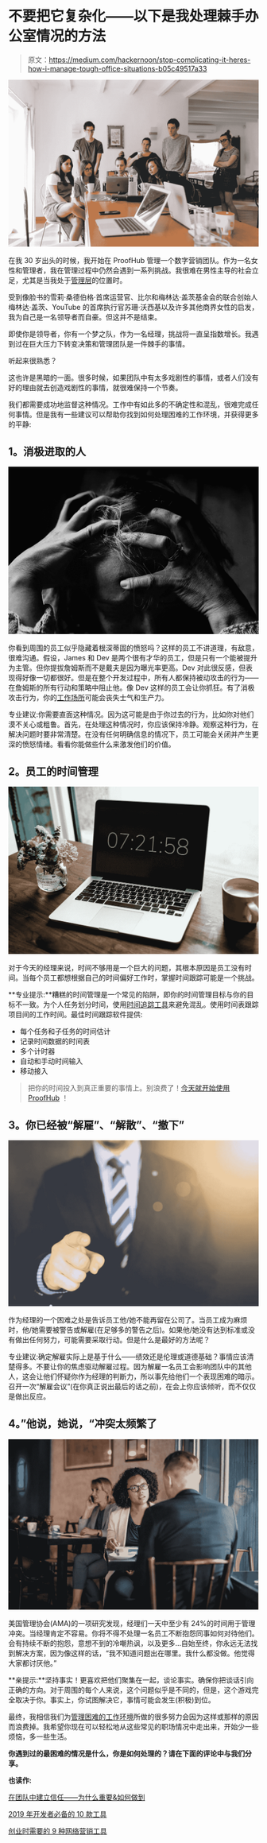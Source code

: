 # 不要把它复杂化——以下是我处理棘手办公室情况的方法

> 原文：<https://medium.com/hackernoon/stop-complicating-it-heres-how-i-manage-tough-office-situations-b05c49517a33>

![](img/f7e125cb95d90a78c0bbf048741cf78c.png)

在我 30 岁出头的时候，我开始在 ProofHub 管理一个数字营销团队。作为一名女性和管理者，我在管理过程中仍然会遇到一系列挑战。我很难在男性主导的社会立足，尤其是当我处于[管理层](https://hackernoon.com/tagged/management)的位置时。

受到像脸书的雪莉·桑德伯格·首席运营官、比尔和梅林达·盖茨基金会的联合创始人梅林达·盖茨、YouTube 的首席执行官苏珊·沃西基以及许多其他商界女性的启发，我为自己是一名领导者而自豪。但这并不是结束。

即使你是领导者，你有一个梦之队，作为一名经理，挑战将一直呈指数增长。我遇到过在巨大压力下转变决策和管理团队是一件棘手的事情。

听起来很熟悉？

这也许是黑暗的一面。很多时候，如果团队中有太多戏剧性的事情，或者人们没有好的理由就去创造戏剧性的事情，就很难保持一个节奏。

我们都需要成功地监督这种情况。工作中有如此多的不确定性和混乱，很难完成任何事情。但是我有一些建议可以帮助你找到如何处理困难的工作环境，并获得更多的平静:

## **1。消极进取的人**

![](img/6d4de187d1fb0f1d504ab70c4e0fb951.png)

你看到周围的员工似乎隐藏着根深蒂固的愤怒吗？这样的员工不讲道理，有敌意，很难沟通。假设，James 和 Dev 是两个很有才华的员工，但是只有一个能被提升为主管。但你提拔詹姆斯而不是戴夫是因为曝光率更高。Dev 对此很反感，但表现得好像一切都很好。但是在整个开发过程中，所有人都保持被动攻击的行为——在詹姆斯的所有行动和策略中阻止他。像 Dev 这样的员工会让你抓狂。有了消极攻击行为，你的[工作场所](https://hackernoon.com/tagged/workplace)可能会丧失士气和生产力。

专业建议:你需要直面这种情况。因为这可能是由于你过去的行为，比如你对他们漠不关心或粗鲁。首先，在处理这种情况时，你应该保持冷静。观察这种行为，在解决问题时要非常清楚。在没有任何明确信息的情况下，员工可能会关闭并产生更深的愤怒情绪。看看你能做些什么来激发他们的价值。

## **2。员工的时间管理**

![](img/1b53d0a8afc071003b1013172e3f276a.png)

对于今天的经理来说，时间不够用是一个巨大的问题，其根本原因是员工没有时间。当每个员工都想根据自己的时间偏好工作时，掌握时间跟踪可能是一个挑战。

**专业提示:**糟糕的时间管理是一个常见的陷阱，即你的时间管理目标与你的目标不一致。为个人任务划分时间，使用[时间追踪工具](https://www.proofhub.com/features/time-tracking-software)来避免混乱。使用时间表跟踪项目间的工作时间。最佳时间跟踪软件提供:

*   每个任务和子任务的时间估计
*   记录时间数据的时间表
*   多个计时器
*   自动和手动时间输入
*   移动接入

> 把你的时间投入到真正重要的事情上。别浪费了！[今天就开始使用 ProofHub](https://www.proofhub.com/?utm_source=Medium&utm_medium=referal&utm_campaign=Medium%20article&utm_term=CTA&utm_content=Stop%20Complicating%20It%20-%20Here%E2%80%99s%20How%20I%20Manage%20Tough%20Office%20Situations) ！

## **3。你已经被“解雇”、“解散”、“撤下”**

![](img/e86aad953aa72873d274c9875510e629.png)

作为经理的一个困难之处是告诉员工他/她不能再留在公司了。当员工成为麻烦时，他/她需要被警告或解雇(在足够多的警告之后)。如果他/她没有达到标准或没有做出任何努力，可能需要采取行动。但是什么是最好的方法呢？

专业建议:确定解雇实际上是基于什么——绩效还是伦理或道德基础？事情应该清楚得多。不要让你的焦虑驱动解雇过程。因为解雇一名员工会影响团队中的其他人，这会让他们怀疑你作为经理的判断力，所以事先给他们一个表现困难的暗示。召开一次“解雇会议”(在你真正说出最后的话之前)，在会上你应该倾听，而不仅仅是做出反应。

## **4。”他说，她说，“冲突太频繁了**

![](img/15fb0046759a5bce0fc3ed7103b973d6.png)

美国管理协会(AMA)的一项研究发现，经理们一天中至少有 24%的时间用于管理冲突。当经理肯定不容易。你将不得不处理一名员工不断抱怨同事如何对待他们。会有持续不断的抱怨，意想不到的冷嘲热讽，以及更多…自始至终，你永远无法找到解决方案，因为像这样的话，“我不知道问题出在哪里。我什么都没做。他觉得大家都讨厌他。”

**亲提示:**坚持事实！更喜欢把他们聚集在一起，谈论事实。确保你把谈话引向正确的方向。对于周围的每个人来说，这个问题似乎是不同的，但是，这个游戏完全取决于你。事实上，你试图解决它，事情可能会发生(积极)到位。

最终，我相信我们为[管理困难的工作环境](https://blog.proofhub.com/trying-to-manage-things-at-work-theres-a-simple-solution-for-that-a23802e8fb56)所做的很多努力会因为这样或那样的原因而浪费掉。我希望你现在可以轻松地从这些常见的职场情况中走出来，开始少一些烦恼，多一些生活。

**你遇到过的最困难的情况是什么，你是如何处理的？请在下面的评论中与我们分享。**

**也读作:**

[在团队中建立信任——为什么重要&如何做到](https://blog.proofhub.com/why-its-important-to-build-trust-in-teams-and-how-it-s-done-5d947827cbd4)

[2019 年开发者必备的 10 款工具](/@kashyapvartika/10-must-have-tools-for-developers-in-2019-5902acb504f4)

[创业时需要的 9 种网络营销工具](/strategic-content-marketing/9-online-marketing-tools-you-need-when-starting-a-business-100c76f96a2b)